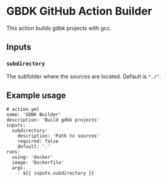 # GBDK GitHub Action Builder

This action builds gdbk projects with gcc.

## Inputs

### `subdirectory`

The subfolder where the sources are located. Default is `"./"`.

## Example usage

```
# action.yml
name: 'GDBK Builder'
description: 'Build gdbk projects'
inputs:
  subdirectory:
    description: 'Path to sources'
    required: false
    default: '.'
runs:
  using: 'docker'
  image: 'Dockerfile'
  args:
    - ${{ inputs.subdirectory }}
```